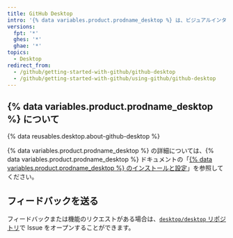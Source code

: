 ```yaml
---
title: GitHub Desktop
intro: '{% data variables.product.prodname_desktop %} は、ビジュアルインターフェースを使用して、Git および {% data variables.product.prodname_dotcom %} のワークフローを拡張し簡略化します。'
versions:
  fpt: '*'
  ghes: '*'
  ghae: '*'
topics:
  - Desktop
redirect_from:
  - /github/getting-started-with-github/github-desktop
  - /github/getting-started-with-github/using-github/github-desktop
---
```


## {% data variables.product.prodname_desktop %} について

{% data reusables.desktop.about-github-desktop %}

{% data variables.product.prodname_desktop %} の詳細については、{% data variables.product.prodname_desktop %} ドキュメントの「[{% data variables.product.prodname_desktop %} のインストールと設定](/desktop/installing-and-configuring-github-desktop)」を参照してください。

## フィードバックを送る

フィードバックまたは機能のリクエストがある場合は、[`desktop/desktop` リポジトリ](https://github.com/desktop/desktop)で Issue をオープンすることができます。
